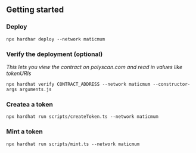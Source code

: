 ## Getting started

### Deploy
```
npx hardhar deploy --network maticmum
```

### Verify the deployment (optional)
*This lets you view the contract on polyscan.com and read in values like tokenURIs*
```
npx hardhat verify CONTRACT_ADDRESS --network maticmum --constructor-args arguments.js
```

### Createa a token
```
npx hardhat run scripts/createToken.ts --network maticmum
```

### Mint a token
```
npx hardhat run scripts/mint.ts --network maticmum
```